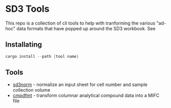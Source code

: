 # SD3 Tools
This repo is a collection of cli tools to help with tranforming the various "ad-hoc" data formats that have popped up around the SD3 workbook. See 

## Installating
```rust
cargo install --path {tool name}
```

## Tools
* [sd3norm](/sd3norm/) - normalize an input sheet for cell number and sample collection volume
* [cmpdfmt](/cmpdfmt/) - transform columnar analytical compound data into a MIFC file